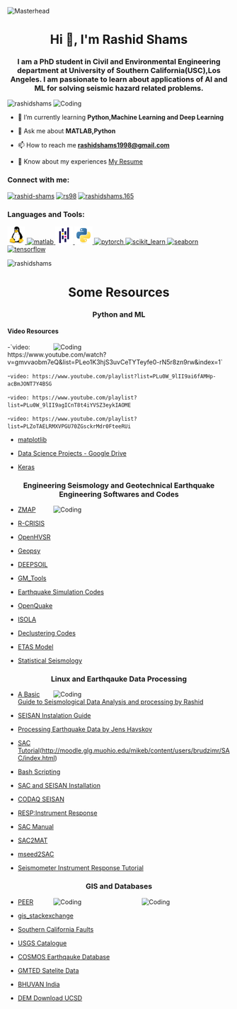 ![Masterhead](https://c.tenor.com/LDuF2jVabwoAAAAC/banner-welcome.gif)
<h1 align="center">Hi 👋, I'm Rashid Shams</h1>
<h3 align="center">I am a PhD student in Civil and Environmental Engineering department at University of Southern California(USC),Los Angeles. I am passionate to learn about applications of AI and ML for solving seismic hazard related problems.</h3>
<img align="right" alt="Coding" width="400" src="https://acropolis-wp-content-uploads.s3.us-west-1.amazonaws.com/2019/02/hero.gif">

<p align="left"> <img src="https://komarev.com/ghpvc/?username=rashidshams&label=Profile%20views&color=0e75b6&style=flat" alt="rashidshams" /> </p>


- 🌱 I’m currently learning **Python,Machine Learning and Deep Learning**


- 💬 Ask me about **MATLAB,Python**


- 📫 How to reach me **rashidshams1998@gmail.com**


- 📄 Know about my experiences [My Resume](https://drive.google.com/file/d/1zpxXwc2wkRJUtGPt7PU-Lye1uXl1ytxc/view?usp=sharing)

<h3 align="left">Connect with me:</h3>
<p align="left">
<a href="https://linkedin.com/in/rashid-shams" target="blank"><img align="center" src="https://raw.githubusercontent.com/rahuldkjain/github-profile-readme-generator/master/src/images/icons/Social/linked-in-alt.svg" alt="rashid-shams" height="30" width="40" /></a>
<a href="https://kaggle.com/rs98" target="blank"><img align="center" src="https://raw.githubusercontent.com/rahuldkjain/github-profile-readme-generator/master/src/images/icons/Social/kaggle.svg" alt="rs98" height="30" width="40" /></a>
<a href="https://instagram.com/rashid.shams.165" target="blank"><img align="center" src="https://raw.githubusercontent.com/rahuldkjain/github-profile-readme-generator/master/src/images/icons/Social/instagram.svg" alt="rashidshams.165" height="30" width="40" /></a>
</p>

<h3 align="left">Languages and Tools:</h3>
<p align="left"> <a href="https://www.linux.org/" target="_blank" rel="noreferrer"> <img src="https://raw.githubusercontent.com/devicons/devicon/master/icons/linux/linux-original.svg" alt="linux" width="40" height="40"/> </a> <a href="https://www.mathworks.com/" target="_blank" rel="noreferrer"> <img src="https://upload.wikimedia.org/wikipedia/commons/2/21/Matlab_Logo.png" alt="matlab" width="40" height="40"/> </a> <a href="https://pandas.pydata.org/" target="_blank" rel="noreferrer"> <img src="https://raw.githubusercontent.com/devicons/devicon/2ae2a900d2f041da66e950e4d48052658d850630/icons/pandas/pandas-original.svg" alt="pandas" width="40" height="40"/> </a> <a href="https://www.python.org" target="_blank" rel="noreferrer"> <img src="https://raw.githubusercontent.com/devicons/devicon/master/icons/python/python-original.svg" alt="python" width="40" height="40"/> </a> <a href="https://pytorch.org/" target="_blank" rel="noreferrer"> <img src="https://www.vectorlogo.zone/logos/pytorch/pytorch-icon.svg" alt="pytorch" width="40" height="40"/> </a> <a href="https://scikit-learn.org/" target="_blank" rel="noreferrer"> <img src="https://upload.wikimedia.org/wikipedia/commons/0/05/Scikit_learn_logo_small.svg" alt="scikit_learn" width="40" height="40"/> </a> <a href="https://seaborn.pydata.org/" target="_blank" rel="noreferrer"> <img src="https://seaborn.pydata.org/_images/logo-mark-lightbg.svg" alt="seaborn" width="40" height="40"/> </a> <a href="https://www.tensorflow.org" target="_blank" rel="noreferrer"> <img src="https://www.vectorlogo.zone/logos/tensorflow/tensorflow-icon.svg" alt="tensorflow" width="40" height="40"/> </a> </p>

<p><img align="center" src="https://github-readme-stats.vercel.app/api/top-langs?username=rashidshams&show_icons=true&locale=en&layout=compact" alt="rashidshams" /></p>

<h1 align="center">Some Resources</h1>

<h3 align="center">Python and ML</h3>
<h4 align="left">Video Resources</h4>
<img align="right" alt="Coding" width="400" src="https://images.squarespace-cdn.com/content/v1/5feb53185d3dab691b47361b/1609930650139-9NRI63XUJ29Y7E9LEA9G/12eca-machine-learning.gif">
-`video: https://www.youtube.com/watch?v=gmvvaobm7eQ&list=PLeo1K3hjS3uvCeTYTeyfe0-rN5r8zn9rw&index=1`

-`video: https://www.youtube.com/playlist?list=PLu0W_9lII9ai6fAMHp-acBmJONT7Y4BSG`

-`video: https://www.youtube.com/playlist?list=PLu0W_9lII9agICnT8t4iYVSZ3eykIAOME`

-`video: https://www.youtube.com/playlist?list=PLZoTAELRMXVPGU70ZGsckrMdr0FteeRUi`

- [matplotlib](https://matplotlib.org/stable/tutorials/introductory/usage.html)

- [Data Science Projects - Google Drive](https://drive.google.com/drive/folders/1XdPbyAc9iWml0fPPNX91Yq3BRwkZAG2M)

- [Keras](https://keras.io/api/)

<h3 align="center">Engineering Seismology and Geotechnical Earthquake Engineering Softwares and Codes</h3>
<img align="right" alt="Coding" width="400" src="https://scpr.brightspotcdn.com/dims4/default/37e08b3/2147483647/strip/true/crop/2500x1500+0+0/resize/792x475!/quality/90/?url=http%3A%2F%2Fscpr-brightspot.s3.amazonaws.com%2F1e%2F08%2Fe88c8f9844cbbfc47b792ae0c41c%2Fep1.gif">

- [ZMAP](https://github.com/CelsoReyes/zmap7/blob/master/README.md)

- [R-CRISIS](http://www.r-crisis.com/)

- [OpenHVSR](https://www.samuelbignardi.com/en/blog/openhvsr-imaging-subsurface-2d3d-elastic-properties-through-multiple-hvsr-modeling-and)

- [Geopsy](https://www.geopsy.org/)

- [DEEPSOIL](http://deepsoil.cee.illinois.edu/)

- [GM_Tools](https://www.risksciences.ucla.edu/nhr3/gmtools#RCTC)

- [Earthquake Simulation Codes](http://www.daveboore.com/software_online.html)

- [OpenQuake](https://www.globalquakemodel.org/oq-get-started)

- [ISOLA](http://seismo.geology.upatras.gr/isola/download.html)

- [Declustering Codes](https://gitlab.seismo.ethz.ch/reyesc/zmap/blob/faa87c8e2e92298a0f6cff3ca97313f07438442b/src/thomas/decluster/MonteDeclus.m)

- [ETAS Model](https://github.com/jalilian/ETAS)

- [Statistical Seismology](http://geophysics.eas.gatech.edu/people/bsullivan/tutorial/StatisticalSeismology.htm#part1_1)

<h3 align="center">Linux and Earthqauke Data Processing</h3>
<img align="right" alt="Coding" width="400" src="https://phoneky.co.uk/thumbs/screensavers/down/logo-brands/ubuntu_h3yny6ci.gif">

- [A Basic Guide to Seismological Data Analysis and processing by Rashid](https://docs.google.com/document/d/1A2j8kchDha2Lfsj5OMzj25wZLXxaJXB9/edit?usp=sharing&ouid=101928006199336677255&rtpof=true&sd=true)

- [SEISAN Instalation Guide](https://docs.google.com/document/d/1En9EFjstHnrGV6557abeM0cQ7EoBWpRL/edit?usp=sharing&ouid=101928006199336677255&rtpof=true&sd=true)

- [Processing Earthquake Data by Jens Havskov](https://drive.google.com/file/d/1-jzd7M18c6XV2X8wYr-ECa5xJAGJONeL/view?usp=sharing)

- [SAC Tutorial](http://geophysics.eas.gatech.edu/classes/SAC/)(http://moodle.glg.muohio.edu/mikeb/content/users/brudzimr/SAC/index.html)

- [Bash Scripting](https://iasbs.ac.ir/~aghods/tutorials/tutorial_bash_for_geophysicist/bash-for-geophysicist.html)

- [SAC and SEISAN Installation](https://sites.google.com/view/anupam2372/learning/seisan?authuser=0)

- [CODAQ SEISAN](https://seis.geus.net/software/seisan/node185.html)

- [RESP:Instrument Response](https://seis.geus.net/software/seisan/node231.html)

- [SAC Manual](http://www.adc1.iris.edu/files/sac-manual/)

- [SAC2MAT](https://github.com/mrzac/sac2mat)

- [mseed2SAC](https://www.jakewalter.net/sacresponse.html)

- [Seismometer Instrument Response Tutorial](https://www.jakewalter.net/sacresponse.html)

<h3 align="center">GIS and Databases</h3>
<img align="right" alt="Coding" width="200" src="https://images.squarespace-cdn.com/content/v1/53b80ff5e4b07eed85d72756/1572643786921-I5UDW680CMHM8EF3AFHP/arcgis-pro.jpeg">
<img align="right" alt="Coding" width="200" src="https://pbs.twimg.com/profile_images/858603658564513794/KgoQRQa6_400x400.jpg">


- [PEER](https://peer.berkeley.edu/research/data-sciences/databases)

- [gis_stackexchange](https://gis.stackexchange.com/questions/435595/how-to-get-slope-and-curvature-values-at-each-point-of-a-grid-point-using-arcmap)

- [Southern California Faults](https://scedc.caltech.edu/earthquake/significant.html)

- [USGS Catalogue](https://earthquake.usgs.gov/earthquakes/search/)

- [COSMOS Earthqauke Database](https://www.strongmotioncenter.org/vdc/scripts/default.plx)

- [GMTED Satelite Data](https://topotools.cr.usgs.gov/gmted_viewer/viewer.htm)

- [BHUVAN India](https://bhuvan-app3.nrsc.gov.in/data/download/index.php#)

- [DEM Download UCSD](https://topex.ucsd.edu/WWW_html/mar_topo.html)


